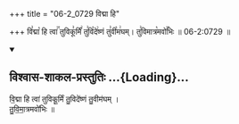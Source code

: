 +++
title = "06-2_0729 विद्मा हि"

+++
वि꣣द्मा꣡ हि त्वा꣢꣯ तुविकू꣣र्मिं꣢ तु꣣वि꣡दे꣢ष्णं तु꣣वी꣡म꣢घम्। तु꣣विमात्र꣡मवो꣢꣯भिः ॥ 06-2:0729 ॥

<div class="js_include" newlevelforh1="2" title="विश्वास-शाकल-प्रस्तुतिः" unfilled url="/vedAH_Rk/shAkalam/saMhitA/vishvAsa-prastutiH/08/081/02_vidmA_hi.md">
<details open><summary><h2>विश्वास-शाकल-प्रस्तुतिः ...{Loading}...</h2></summary>


वि॒द्मा हि त्वा॑ तुविकू॒र्मिं तु॒विदे॑ष्णं तु॒वीम॑घम् ।  
तु॒वि॒मा॒त्रमवो॑भिः ॥

</details>
</div>